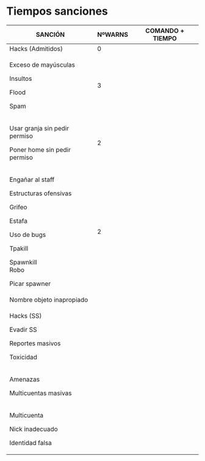 # Tiempos sanciones

| SANCIÓN                                                                                                                                                   | NºWARNS | COMANDO + TIEMPO |
| --------------------------------------------------------------------------------------------------------------------------------------------------------- | ------- | ---------------- |
| Hacks (Admitidos)                                                                                                                                         | 0       |                  |
| <p>Exceso de mayúsculas</p><p>Insultos</p><p>Flood</p><p>Spam</p>                                                                                         | 3       |                  |
| <p>Usar granja sin pedir permiso</p><p>Poner home sin pedir permiso</p>                                                                                   | 2       |                  |
| <p>Engañar al staff</p><p>Estructuras ofensivas</p><p>Grifeo</p><p>Estafa</p><p>Uso de bugs</p><p>Tpakill</p><p>Spawnkill<br>Robo</p><p>Picar spawner</p> | 2       |                  |
| Nombre objeto inapropiado                                                                                                                                 |         |                  |
| <p>Hacks (SS)</p><p>Evadir SS</p><p>Reportes masivos</p><p>Toxicidad</p>                                                                                  |         |                  |
| <p>Amenazas</p><p>Multicuentas masivas</p>                                                                                                                |         |                  |
| <p>Multicuenta</p><p>Nick inadecuado</p><p>Identidad falsa</p>                                                                                            |         |                  |
